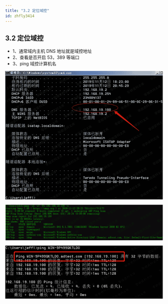 ```yaml
---
title: "3.2 定位域控"
id: zhfly3414
---
```


## 3.2 定位域控

*   1、通常域内主机 DNS 地址就是域控地址
*   2、查看是否开启 53，389 等端口
*   3、ping 域控计算机名

![image](../img/f9b6f2124a19a0910e90eba08d6fa78c.png)

![image](../img/d703e22a4024dff1b6d6bc5fee4d0f85.png)

![image](../img/37469310c62e38d1c1516a1cff687e1f.png)